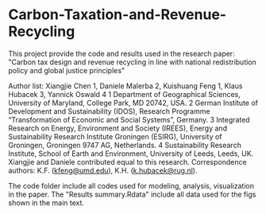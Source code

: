 # Carbon-Taxation-and-Revenue-Recycling

This project provide the code and results used in the research paper: "Carbon tax design and revenue recycling in line with national redistribution policy and global justice principles"

Author list:
Xiangjie Chen 1, Daniele Malerba 2,  Kuishuang Feng 1, Klaus Hubacek 3, Yannick Oswald 4
1 Department of Geographical Sciences, University of Maryland, College Park, MD 20742, USA. 2 German Institute of Development and Sustainability (IDOS), Research Programme “Transformation of Economic and Social Systems”, Germany. 3 Integrated Research on Energy, Environment and Society (IREES), Energy and Sustainability Research Institute Groningen (ESIRG), University of Groningen, Groningen 9747 AG, Netherlands. 4 Sustainability Research Institute, School of Earth and Environment, University of Leeds, Leeds, UK. Xiangjie and Daniele contributed equal to this research. Correspondence authors: K.F. (kfeng@umd.edu), K.H. (k.hubacek@rug.nl).

The code folder include all codes used for modeling, analysis, visualization in the paper.
The "Results summary.Rdata" include all data used for the figs shown in the main text.
